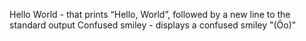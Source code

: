 Hello World - that prints “Hello, World”, followed by a new line to the standard output
Confused smiley - displays a confused smiley "(Ôo)"

